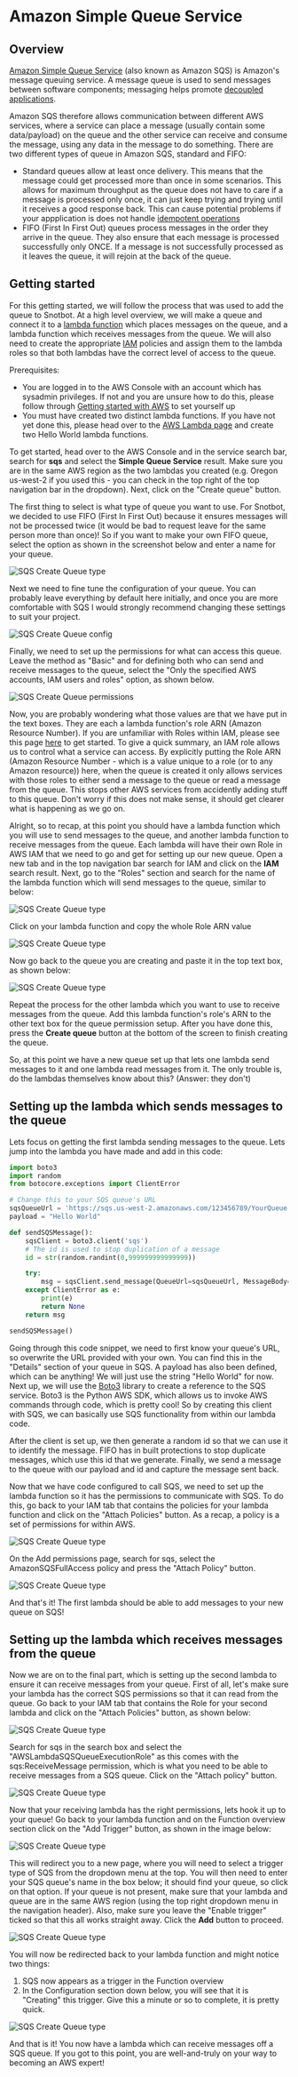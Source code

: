 # Amazon Simple Queue Service

## Overview

[Amazon Simple Queue Service](https://aws.amazon.com/sqs/) (also known as Amazon SQS) is Amazon's message queuing service. A message queue is used to send messages between software components; messaging helps promote [decoupled applications](https://www.cloudamqp.com/blog/why-is-application-decoupling-a-good-thing.html).

Amazon SQS therefore allows communication between different AWS services, where a service can place a message (usually contain some data/payload) on the queue and the other service can receive and consume the message, using any data in the message to do something. There are two different types of queue in Amazon SQS, standard and FIFO:

- Standard queues allow at least once delivery. This means that the message could get processed more than once in some scenarios. This allows for maximum throughput as the queue does not have to care if a message is processed only once, it can just keep trying and trying until it receives a good response back. This can cause potential problems if your appplication is does not handle [idempotent operations](https://stackoverflow.com/questions/1077412/what-is-an-idempotent-operation)
- FIFO (First In First Out) queues process messages in the order they arrive in the queue. They also ensure that each message is processed successfully only ONCE. If a message is not successfully processed as it leaves the queue, it will rejoin at the back of the queue.

## Getting started

For this getting started, we will follow the process that was used to add the queue to Snotbot. At a high level overview, we will
make a queue and connect it to a [lambda function](./AWS%20Lambda.md) which places messages on the queue, and a lambda function which receives messages from the queue. We will also need to create the appropriate [IAM](./AWS%20Identity%20and%20Access%20Management.md) policies and assign them to the lambda roles so that both lambdas have the correct level of access to the queue.

Prerequisites:

- You are logged in to the AWS Console with an account which has sysadmin privileges. If not and you are unsure how to do this, please follow through [Getting started with AWS](./Getting%20started%20with%20AWS.md) to set yourself up
- You must have created two distinct lambda functions. If you have not yet done this, please head over to the [AWS Lambda page](./AWS%20Lambda.md) and create two Hello World lambda functions.

To get started, head over to the AWS Console and in the service search bar, search for **sqs** and select the **Simple Queue Service** result. Make sure you are in the same AWS region as the two lambdas you created (e.g. Oregon us-west-2 if you used this - you can check in the top right of the top navigation bar in the dropdown). Next, click on the "Create queue" button.

The first thing to select is what type of queue you want to use. For Snotbot, we decided to use FIFO (First In First Out) because it ensures messages will not be processed twice (it would be bad to request leave for the same person more than once)! So if you want to make your own FIFO queue, select the option as shown in the screenshot below and enter a name for your queue.

![SQS Create Queue type](images/SQS_1.png)

Next we need to fine tune the configuration of your queue. You can probably leave everything by default here initially, and once you are more comfortable with SQS I would strongly recommend changing these settings to suit your project.

![SQS Create Queue config](images/SQS_2.png)

Finally, we need to set up the permissions for what can access this queue. Leave the method as "Basic" and for defining both who can send and receive messages to the queue, select the "Only the specified AWS accounts, IAM users and roles" option, as shown below.

![SQS Create Queue permissions](images/SQS_3.png)

Now, you are probably wondering what those values are that we have put in the text boxes. They are each a lambda function's role ARN (Amazon Resource Number). If you are unfamiliar with Roles within IAM, please see this page [here](./AWS%20Identity%20and%20Access%20Management.md) to get started. To give a quick summary, an IAM role allows us to control what a service can access. By explicitly putting the Role ARN (Amazon Resource Number - which is a value unique to a role (or to any Amazon resource)) here, when the queue is created it only allows services with those roles to either send a message to the queue or read a message from the queue. This stops other AWS services from accidently adding stuff to this queue. Don't worry if this does not make sense, it should get clearer what is happening as we go on.

Alright, so to recap, at this point you should have a lambda function which you will use to send messages to the queue, and another lambda function to receive messages from the queue. Each lambda will have their own Role in AWS IAM that we need to go and get for setting up our new queue.
Open a new tab and in the top navigation bar search for IAM and click on the **IAM** search result. Next, go to the "Roles" section and search for the name of the lambda function which will send messages to the queue, similar to below:

![SQS Create Queue type](images/SQS_4.png)

Click on your lambda function and copy the whole Role ARN value

![SQS Create Queue type](images/SQS_5.png)

Now go back to the queue you are creating and paste it in the top text box, as shown below:

![SQS Create Queue type](images/SQS_6.png)

Repeat the process for the other lambda which you want to use to receive messages from the queue. Add this lambda function's role's ARN to the other text box for the queue permission setup. After you have done this, press the **Create queue** button at the bottom of the screen to finish creating the queue.

So, at this point we have a new queue set up that lets one lambda send messages to it and one lambda read messages from it. The only trouble is, do the lambdas themselves know about this? (Answer: they don't)

## Setting up the lambda which sends messages to the queue

Lets focus on getting the first lambda sending messages to the queue. Lets jump into the lambda you have made and add in this code:

```python
import boto3
import random
from botocore.exceptions import ClientError

# Change this to your SQS queue's URL
sqsQueueUrl = 'https://sqs.us-west-2.amazonaws.com/123456789/YourQueue.fifo'
payload = "Hello World"

def sendSQSMessage():
    sqsClient = boto3.client('sqs')
    # The id is used to stop duplication of a message
    id = str(random.randint(0,999999999999999))

    try:
        msg = sqsClient.send_message(QueueUrl=sqsQueueUrl, MessageBody=payload, MessageGroupId=id, MessageDeduplicationId=id)
    except ClientError as e:
        print(e)
        return None
    return msg

sendSQSMessage()
```

Going through this code snippet, we need to first know your queue's URL, so overwrite the URL provided with your own. You can find this in the "Details" section of your queue in SQS. A payload has also been defined, which can be anything! We will just use the string "Hello World" for now. Next up, we will use the [Boto3](https://boto3.amazonaws.com/v1/documentation/api/latest/index.html) library to create a reference to the SQS service. Boto3 is the Python AWS SDK, which allows us to invoke AWS commands through code, which is pretty cool! So by creating this client with SQS, we can basically use SQS functionality from within our lambda code.

After the client is set up, we then generate a random id so that we can use it to identify the message. FIFO has in built protections to stop duplicate messages, which use this id that we generate. Finally, we send a message to the queue with our payload and id and capture the message sent back.

Now that we have code configured to call SQS, we need to set up the lambda function so it has the permissions to communicate with SQS. To do this, go back to your IAM tab that contains the policies for your lambda function and click on the "Attach Policies" button. As a recap, a policy is a set of permissions for within AWS.

![SQS Create Queue type](images/SQS_7.png)

On the Add permissions page, search for sqs, select the AmazonSQSFullAccess policy and press the "Attach Policy" button.

![SQS Create Queue type](images/SQS_8.png)

And that's it! The first lambda should be able to add messages to your new queue on SQS!

## Setting up the lambda which receives messages from the queue

Now we are on to the final part, which is setting up the second lambda to ensure it can receive messages from your queue. First of all, let's make sure your lambda has the correct SQS permissions so that it can read from the queue. Go back to your IAM tab that contains the Role for your second lambda and click on the "Attach Policies" button, as shown below:

![SQS Create Queue type](images/SQS_100.png)

Search for sqs in the search box and select the "AWSLambdaSQSQueueExecutionRole" as this comes with the sqs:ReceiveMessage permission, which is what you need to be able to receive messages from a SQS queue. Click on the "Attach policy" button.

![SQS Create Queue type](images/SQS_101.png)

Now that your receiving lambda has the right permissions, lets hook it up to your queue! Go back to your lambda function and on the Function overview section click on the "Add Trigger" button, as shown in the image below:

![SQS Create Queue type](images/SQS_9.png)

This will redirect you to a new page, where you will need to select a trigger type of SQS from the dropdown menu at the top. You will then need to enter your SQS queue's name in the box below; it should find your queue, so click on that option. If your queue is not present, make sure that your lambda and queue are in the same AWS region (using the top right dropdown menu in the navigation header). Also, make sure you leave the "Enable trigger" ticked so that this all works straight away. Click the **Add** button to proceed.

![SQS Create Queue type](images/SQS_10.png)

You will now be redirected back to your lambda function and might notice two things:

1. SQS now appears as a trigger in the Function overview
2. In the Configuration section down below, you will see that it is "Creating" this trigger. Give this a minute or so to complete, it is pretty quick.

![SQS Create Queue type](images/SQS_102.png)

And that is it! You now have a lambda which can receive messages off a SQS queue. If you got to this point, you are well-and-truly on your way to becoming an AWS expert!
